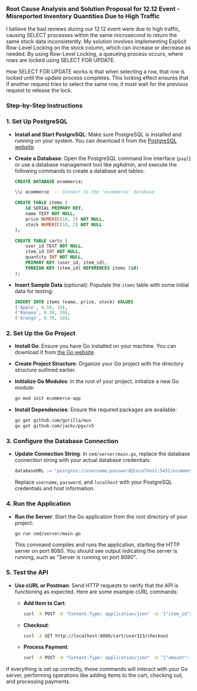 ### Root Cause Analysis and Solution Proposal for 12.12 Event - Misreported Inventory Quantities Due to High Traffic

I believe the bad reviews during our 12.12 event were due to high traffic, causing SELECT processes within the same microsecond to return the same stock data inconsistently. My solution involves implementing Explicit Row-Level Locking on the stock column, which can increase or decrease as needed. By using Row-Level Locking, a queueing process occurs, where rows are locked using SELECT FOR UPDATE.

How SELECT FOR UPDATE works is that when selecting a row, that row is locked until the update process completes. This locking effect ensures that if another request tries to select the same row, it must wait for the previous request to release the lock.

### Step-by-Step Instructions

### 1. Set Up PostgreSQL

- **Install and Start PostgreSQL**: Make sure PostgreSQL is installed and running on your system. You can download it from the [PostgreSQL website](https://www.postgresql.org/download/).
- **Create a Database**: Open the PostgreSQL command line interface (`psql`) or use a database management tool like pgAdmin, and execute the following commands to create a database and tables:

    ```sql
    CREATE DATABASE ecommerce;
    
    \\c ecommerce  -- Connect to the 'ecommerce' database
    
    CREATE TABLE items (
        id SERIAL PRIMARY KEY,
        name TEXT NOT NULL,
        price NUMERIC(10, 2) NOT NULL,
        stock NUMERIC(10, 2) NOT NULL
    );
    
    CREATE TABLE carts (
        user_id TEXT NOT NULL,
        item_id INT NOT NULL,
        quantity INT NOT NULL,
        PRIMARY KEY (user_id, item_id),
        FOREIGN KEY (item_id) REFERENCES items (id)
    );
    
    ```

- **Insert Sample Data** (optional): Populate the `items` table with some initial data for testing:

    ```sql
    INSERT INTO items (name, price, stock) VALUES
    ('Apple', 0.50, 10),
    ('Banana', 0.30, 10),
    ('Orange', 0.70, 10);
    
    ```


### 2. Set Up the Go Project

- **Install Go**: Ensure you have Go installed on your machine. You can download it from [the Go website](https://golang.org/dl/).
- **Create Project Structure**: Organize your Go project with the directory structure outlined earlier.
- **Initialize Go Modules**: In the root of your project, initialize a new Go module:

    ```bash
    go mod init ecommerce-app
    
    ```

- **Install Dependencies**: Ensure the required packages are available:

    ```bash
    go get github.com/gorilla/mux
    go get github.com/jackc/pgx/v5
    
    ```


### 3. Configure the Database Connection

- **Update Connection String**: In `cmd/server/main.go`, replace the database connection string with your actual database credentials:

    ```go
    databaseURL := "postgres://username:password@localhost:5432/ecommerce"
    
    ```

  Replace `username`, `password`, and `localhost` with your PostgreSQL credentials and host information.


### 4. Run the Application

- **Run the Server**: Start the Go application from the root directory of your project:

    ```bash
    go run cmd/server/main.go
    
    ```

  This command compiles and runs the application, starting the HTTP server on port 8080. You should see output indicating the server is running, such as "Server is running on port 8080".


### 5. Test the API

- **Use cURL or Postman**: Send HTTP requests to verify that the API is functioning as expected. Here are some example cURL commands:
    - **Add Item to Cart**:

        ```bash
        curl -X POST -H "Content-Type: application/json" -d '{"item_id": 1, "quantity": 2}' http://localhost:8080/cart/user123/add
        
        ```

    - **Checkout**:

        ```bash
        curl -X GET http://localhost:8080/cart/user123/checkout
        
        ```

    - **Process Payment**:

        ```bash
        curl -X POST -H "Content-Type: application/json" -d '{"amount": 1.00}' http://localhost:8080/cart/user123/pay
        ```


If everything is set up correctly, these commands will interact with your Go server, performing operations like adding items to the cart, checking out, and processing payments.